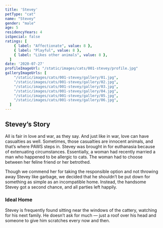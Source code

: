 ```yaml
---
title: 'Stevey'
petType: "cat"
name: "Stevey"
gender: "male"
age: 5
residencyYears: 4
isSpecial: false
ratings: [
    { label: "Affectionate", value: 8 },
    { label: "Playful", value: 8 },
    { label: "Likes other animals", value: 8 },
  ]
date: '2020-07-27'
profileImageUrl: "/static/images/cats/001-stevey/profile.jpg"
galleryImageUrls: [
    "/static/images/cats/001-stevey/gallery/01.jpg",
    "/static/images/cats/001-stevey/gallery/02.jpg",
    "/static/images/cats/001-stevey/gallery/03.jpg",
    "/static/images/cats/001-stevey/gallery/04.jpg",
    "/static/images/cats/001-stevey/gallery/05.jpg",
    "/static/images/cats/001-stevey/gallery/06.jpg",
  ]
---
```


## Stevey’s Story

All is fair in love and war, as they say. And just like in war, love can have casualties as well. Sometimes, those casualties are innocent animals, and that’s where PAWS steps in. Stevey was brought in for euthanasia because of extenuating circumstances. Essentially, a woman had recently married a man who happened to be allergic to cats. The woman had to choose between her feline friend or her betrothed.

Though we commend her for taking the responsible option and not throwing away Stevey like garbage, we decided that he shouldn’t be put down for something as simple as an incompatible home. Instead, the handsome Stevey got a second chance, and all parties left happily.

### Ideal Home

Stevey is frequently found sitting near the windows of the cattery, watching for his next family. He doesn’t ask for much — just a roof over his head and someone to give him scratches every now and then.
